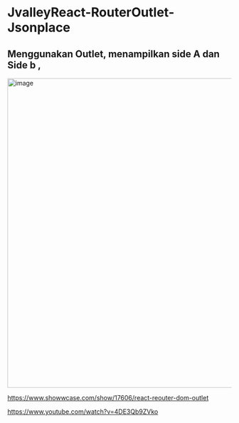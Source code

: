 # JvalleyReact-RouterOutlet-Jsonplace

## Menggunakan Outlet, menampilkan side A dan Side b , 

<img width="694" alt="image" src="https://user-images.githubusercontent.com/78794419/194717878-e1a77fb1-c7c4-4eeb-89d1-8bf106846d73.png">

https://www.showwcase.com/show/17606/react-reouter-dom-outlet

https://www.youtube.com/watch?v=4DE3Qb9ZVko
